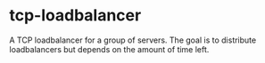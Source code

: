 tcp-loadbalancer
================

A TCP loadbalancer for a group of servers. The goal is to distribute loadbalancers but depends on the amount of time left.
